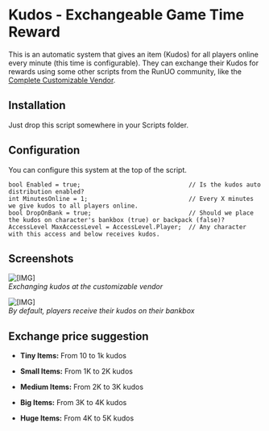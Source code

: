 # Kudos - Exchangeable Game Time Reward

This is an automatic system that gives an item (Kudos) for all players online every minute (this time is configurable). They can exchange their Kudos for rewards using some other scripts from the RunUO community, like the [Complete Customizable Vendor][1].

## Installation

Just drop this script somewhere in your Scripts folder.

## Configuration

You can configure this system at the top of the script.

	bool Enabled = true;                              // Is the kudos auto distribution enabled?
	int MinutesOnline = 1;                            // Every X minutes we give kudos to all players online.
	bool DropOnBank = true;                           // Should we place the kudos on character's bankbox (true) or backpack (false)?
	AccessLevel MaxAccessLevel = AccessLevel.Player;  // Any character with this access and below receives kudos.

## Screenshots

![\[IMG\]][2]<br/>
_Exchanging kudos at the customizable vendor_

![\[IMG\]][3]<br/>
_By default, players receive their kudos on their bankbox_

## Exchange price suggestion ##

- **Tiny Items:** From 10 to 1k kudos
- **Small Items:** From 1K to 2K kudos
- **Medium Items:** From 2K to 3K kudos
- **Big Items:** From 3K to 4K kudos
- **Huge Items:** From 4K to 5K kudos

   [1]: http://www.runuo.com/community/threads/runu-o-2-0-rc1-rc2-the-complete-customizable-vendor.91051/
   [2]: http://i.imgur.com/7k2ybTv.png
   [3]: http://i.imgur.com/L8o4YS3.png
